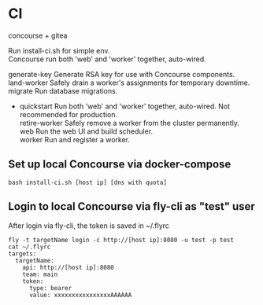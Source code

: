# CI

concourse + gitea  

Run install-ci.sh for simple env.  
Concourse run both 'web' and 'worker' together, auto-wired.  


  generate-key   Generate RSA key for use with Concourse components.  
  land-worker    Safely drain a worker's assignments for temporary downtime.  
  migrate        Run database migrations.  
* quickstart     Run both 'web' and 'worker' together, auto-wired. Not recommended for production.  
  retire-worker  Safely remove a worker from the cluster permanently.  
  web            Run the web UI and build scheduler.  
  worker         Run and register a worker.  



## Set up local Concourse via docker-compose

```console
bash install-ci.sh [host ip] [dns with quota]
```


## Login to local Concourse via fly-cli as "test" user

After login via fly-cli, the token is saved in ~/.flyrc

```console
fly -t targetName login -c http://[host ip]:8080 -u test -p test
cat ~/.flyrc
targets:
  targetName:
    api: http://[host ip]:8080
    team: main
    token:
      type: bearer
      value: xxxxxxxxxxxxxxxxAAAAAA
```

